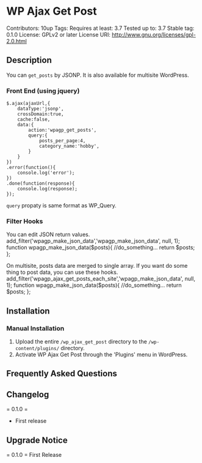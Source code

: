 # WP Ajax Get Post
Contributors:      10up
Tags: 
Requires at least: 3.7
Tested up to:      3.7
Stable tag:        0.1.0
License:           GPLv2 or later
License URI:       http://www.gnu.org/licenses/gpl-2.0.html


## Description

You can `get_posts` by JSONP.
It is also available for multisite WordPress.

### Front End (using jquery)
	$.ajax(ajaxUrl,{
		dataType:'jsonp',
		crossDomain:true,
		cache:false,
		data:{
			action:'wpagp_get_posts',
			query:{
				posts_per_page:4,
				category_name:'hobby',
			}
		}
	})
	.error(function(){
		console.log('error');
	})
	.done(function(response){
		console.log(response);
	});

`query` propaty is same format as WP_Query.

### Filter Hooks

You can edit JSON return values.
	add_filter('wpagp_make_json_data','wpagp_make_json_data', null, 1);
	function wpagp_make_json_data($posts){
		//do_something...
		return $posts;
	};

On multisite, posts data are merged to single array.
If you want do some thing to post data, you can use these hooks.
	add_filter('wpagp_ajax_get_posts_each_site','wpagp_make_json_data', null, 1);
	function wpagp_make_json_data($posts){
		//do_something...
		return $posts;
	};

## Installation

### Manual Installation

1. Upload the entire `/wp_ajax_get_post` directory to the `/wp-content/plugins/` directory.
2. Activate WP Ajax Get Post through the 'Plugins' menu in WordPress.

## Frequently Asked Questions

## Changelog

= 0.1.0 =
* First release

## Upgrade Notice

= 0.1.0 =
First Release